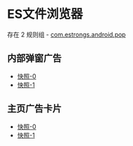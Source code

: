 # ES文件浏览器

存在 2 规则组 - [com.estrongs.android.pop](/src/apps/com.estrongs.android.pop.ts)

## 内部弹窗广告

- [快照-0](https://gkd-kit.gitee.io/import/12509667)
- [快照-1](https://gkd-kit.gitee.io/import/12509669)

## 主页广告卡片

- [快照-0](https://gkd-kit.gitee.io/import/12674919)
- [快照-1](https://i.gkd.li/import/12818281)
